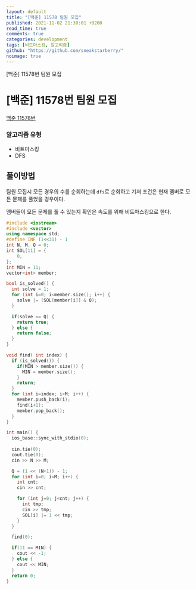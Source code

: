 ```yaml
---
layout: default
title: "[백준] 11578 팀원 모집"
published: 2021-11-02 21:30:01 +0200
read_time: true
comments: true
categories: development
tags: [비트마스킹, 알고리즘]
github: "https://github.com/sneakstarberry/"
noimage: true
---
```


[백준] 11578번 팀원 모집

<!--more-->

# [백준] 11578번 팀원 모집

[백준 11578번 ](https://www.acmicpc.net/problem/11578)

### 알고리즘 유형

- 비트마스킹
- DFS

## 풀이방법

팀원 모집시 모든 경우의 수를 순회하는데 `dfs`로 순회하고 기저 조건은 현재 멤버로 모든 문제를 풀었을 경우이다.

멤버들이 모든 문제를 풀 수 있는지 확인은 속도를 위해 비트마스킹으로 한다.

```c++
#include <iostream>
#include <vector>
using namespace std;
#define INF (1<<31) - 1
int N, M, Q = 0;
int SOL[11] = {
    0,
};
int MIN = 11;
vector<int> member;

bool is_solved() {
  int solve = 1;
  for (int i=0; i<member.size(); i++) {
    solve |= (SOL[member[i]] & Q);
  }

  if(solve == Q) {
    return true;
  } else {
    return false;
  }
}

void find( int index) {
  if (is_solved()) {
    if(MIN > member.size()) {
      MIN = member.size();
    }
    return;
  }
  for (int i=index; i<M; i++) {
    member.push_back(i);
    find(i+1);
    member.pop_back();
  }
}

int main() {
  ios_base::sync_with_stdio(0);
  
  cin.tie(0);
  cout.tie(0);
  cin >> N >> M;

  Q = (1 << (N+1)) - 1;
  for (int i=0; i<M; i++) {
    int cnt;
    cin >> cnt;

    for (int j=0; j<cnt; j++) {
      int tmp;
      cin >> tmp;
      SOL[i] |= 1 << tmp;
    }
  }

  find(0);

  if(11 == MIN) {
    cout << -1;
  } else {
    cout << MIN;
  }
  return 0;
}
```
